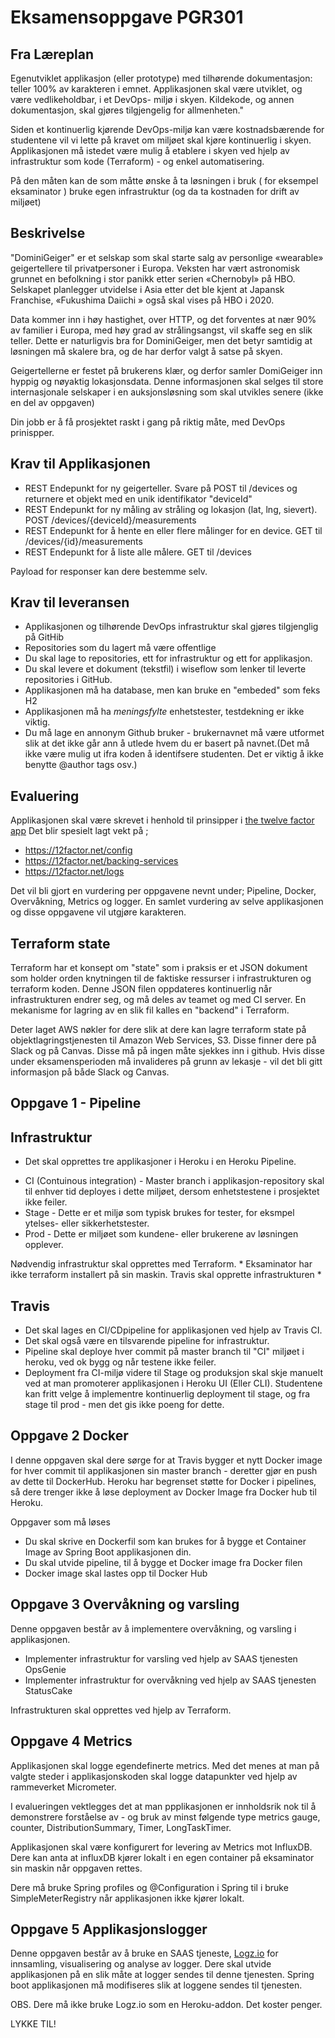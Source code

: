 # Eksamensoppgave PGR301

## Fra Læreplan

Egenutviklet applikasjon (eller prototype) med tilhørende dokumentasjon: teller 100% av karakteren i emnet. Applikasjonen skal være utviklet, og være vedlikeholdbar, i et DevOps- miljø i skyen. Kildekode, og annen dokumentasjon, skal gjøres tilgjengelig for allmenheten."

Siden et kontinuerlig kjørende DevOps-miljø kan være kostnadsbærende for studentene vil vi lette på kravet om miljøet skal kjøre kontinuerlig i skyen. Applikasjonen må istedet være mulig å etablere i skyen ved hjelp av infrastruktur som kode (Terraform) - og enkel automatisering.

På den måten kan de som måtte ønske å ta løsningen i bruk ( for eksempel eksaminator ) bruke egen infrastruktur (og da ta kostnaden for drift av miljøet)

## Beskrivelse

"DominiGeiger" er et selskap som skal starte salg av personlige «wearable» geigertellere til privatpersoner i Europa. Veksten har vært astronomisk grunnet en befolkning i stor panikk etter serien «Chernobyl» på HBO. Selskapet  planlegger utvidelse i Asia etter det ble kjent at Japansk Franchise, «Fukushima Daiichi » også skal vises på HBO i 2020.

Data kommer inn i høy hastighet, over HTTP, og det forventes at nær 90% av familier i Europa,  med høy grad av strålingsangst,  vil skaffe seg en slik teller. Dette er naturligvis bra for DominiGeiger, men det betyr samtidig at løsningen må skalere bra, og de har derfor valgt å satse på skyen.

Geigertellerne er festet på brukerens klær, og derfor samler DomiGeiger inn hyppig og nøyaktig lokasjonsdata. Denne informasjonen skal selges til store internasjonale selskaper i en auksjonsløsning som skal utvikles senere (ikke en del av oppgaven)

Din jobb er å få prosjektet raskt i gang på riktig måte, med DevOps prinispper.

## Krav til Applikasjonen

* REST Endepunkt for ny geigerteller. Svare på POST til /devices og returnere et objekt med en unik identifikator "deviceId"
* REST Endepunkt for ny måling av stråling og lokasjon (lat, lng, sievert). POST /devices/{deviceId}/measurements
* REST Endepunkt for å hente en eller flere målinger for en device. GET til /devices/{id}/measurements
* REST Endepunkt for å liste alle målere. GET til /devices

Payload for responser kan dere bestemme selv.

## Krav til leveransen

* Applikasjonen og tilhørende DevOps infrastruktur skal gjøres tilgjenglig på GitHib
* Repositories som du lagert må være offentlige
* Du skal lage to repositories, ett for infrastruktur og ett for applikasjon. 
* Du skal levere et dokument (tekstfil) i wiseflow som lenker til leverte repositories i GitHub.
* Applikasjonen må ha database, men kan bruke en "embeded" som feks H2
* Applikasjonen må ha *meningsfylte* enhetstester, testdekning er ikke viktig.
* Du må lage en annonym Github bruker - brukernavnet må være utformet slik at det ikke går ann å utlede hvem du er basert på navnet.(Det må ikke være mulig ut ifra koden å identifsere studenten. Det er viktig å ikke benytte @author tags osv.)

## Evaluering

Applikasjonen skal være skrevet i henhold til  prinsipper i [the twelve factor app](https://12factor.net/)
Det blir spesielt lagt vekt på ; 

- https://12factor.net/config 
- https://12factor.net/backing-services
- https://12factor.net/logs

Det vil bli gjort en vurdering per oppgavene nevnt under; Pipeline, Docker, Overvåkning, Metrics og logger. En samlet vurdering av selve applikasjonen og disse oppgavene vil utgjøre karakteren.   

## Terraform state

Terraform har et konsept om "state" som i praksis er et JSON dokument som holder orden knytningen til de faktiske ressurser i infrastrukturen og terraform koden. Denne JSON filen oppdateres kontinuerlig når infrastrukturen endrer seg, og må deles av teamet og med CI server. En mekanisme for lagring av en slik fil kalles en "backend" i Terraform.

Deter laget AWS nøkler for dere slik at dere kan lagre terraform state på objektlagringstjenesten til Amazon Web Services, S3. Disse finner dere på Slack og på Canvas. Disse må på ingen måte sjekkes inn i github. Hvis disse under eksamensperioden må invalideres på grunn av lekasje - vil det bli gitt informasjon på både Slack og Canvas. 

## Oppgave 1 -  Pipeline

## Infrastruktur

* Det skal opprettes tre applikasjoner i Heroku i en Heroku Pipeline. 

- CI (Contuinous integration) - Master branch i applikasjon-repository skal til enhver tid deployes i dette miljøet, dersom enhetstestene i prosjektet ikke feiler.
- Stage - Dette er et miljø som typisk brukes for tester, for eksmpel ytelses- eller sikkerhetstester.
- Prod - Dette er miljøet som kundene- eller brukerene av løsningen opplever.

Nødvendig infrastruktur skal  opprettes med Terraform.  * Eksaminator har ikke terraform installert på sin maskin. Travis skal opprette infrastrukturen * 

## Travis

* Det skal lages en CI/CDpipeline for applikasjonen ved hjelp av Travis CI. 
* Det skal også være en tilsvarende pipeline for infrastruktur.
* Pipeline skal  deploye hver commit på master branch til "CI" miljøet i heroku, ved ok bygg og når testene ikke feiler. 
* Deployment fra CI-miljø videre til Stage og produksjon skal skje manuelt ved at man promoterer applikasjonen i Heroku UI (Eller CLI). Studentene kan fritt velge å implementre kontinuerlig deployment til stage, og fra stage til prod - men det gis ikke poeng for dette.

## Oppgave 2 Docker

I denne oppgaven skal dere sørge for at Travis bygger et nytt Docker image for hver commit til applikasjonen sin master branch - deretter gjør en push av dette til DockerHub. Heroku har begrenset støtte for Docker i pipelines, så dere trenger ikke å løse deployment av Docker Image fra Docker hub til Heroku. 

Oppgaver som må løses

* Du skal skrive en Dockerfil som kan brukes for å bygge et Container Image av Spring Boot applikasjonen din.
* Du skal  utvide pipeline, til å bygge et Docker image fra Docker filen
* Docker image skal lastes opp til Docker Hub

## Oppgave 3 Overvåkning og varsling

Denne oppgaven består av å implementere overvåkning, og varsling i applikasjonen.

- Implementer infrastruktur for varsling ved hjelp av SAAS tjenesten OpsGenie  
- Implementer infrastruktur for overvåkning ved hjelp av SAAS tjenesten StatusCake

Infrastrukturen skal opprettes ved hjelp av Terraform.

## Oppgave 4 Metrics

Applikasjonen skal logge egendefinerte metrics. Med det menes at man på valgte steder i applikasjonskoden skal logge datapunkter ved hjelp av rammeverket Micrometer.

I evalueringen vektlegges det at man ppplikasjonen er innholdsrik nok til å demonstrere forståelse av - og bruk av minst følgende type metrics  gauge, counter, DistributionSummary, Timer, LongTaskTimer.

Applikasjonen skal være konfigurert for levering av Metrics mot InfluxDB. Dere kan anta at influxDB kjører lokalt i en egen container på  eksaminator sin maskin når  oppgaven rettes. 

Dere må bruke Spring profiles og @Configuration i Spring til i bruke SimpleMeterRegistry når applikasjonen ikke kjører lokalt.


## Oppgave 5 Applikasjonslogger

Denne oppgaven består av å bruke en SAAS tjeneste, [Logz.io](https://app.logz.io/) for innsamling, visualisering og analyse av logger. Dere skal utvide applikasjonen på en slik måte at logger sendes til denne tjenesten. Spring boot applikasjonen må modifiseres slik at loggene sendes til tjenesten. 

OBS. Dere må ikke bruke Logz.io som en Heroku-addon. Det koster penger.

LYKKE TIL!
